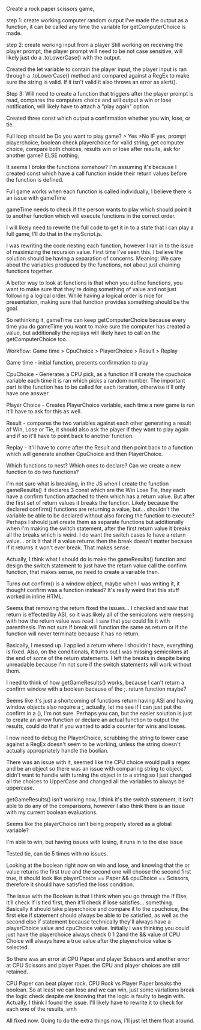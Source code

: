 Create a rock paper scissors game,

step 1: create working computer random output
I've made the output as a function, it can be called any time the variable
for getComputerChoice is made.

step 2: create working input from a player
Still working on receiving the player prompt, the player prompt will need
to be not case sensitive, will likely just do a .toLowerCase() with the
output.

Created the let variable to contain the player input, the player input is ran through a .toLowerCase() method and compared against a RegEx to make sure the string is valid. If it isn't valid it also throws an error as alert().

Step 3: Will need to create a function that triggers after the player
prompt is read, compares the computers choice and will output a
win or lose notification, will likely have to attach a "play again" option

Created three const which output a confirmation whether you win, lose, or tie.

Full loop should be
Do you want to play game? > Yes >No
IF yes, prompt playerchoice, boolean check playerchoice for valid string, get computer choice, compare both choices, results win or lose after results, ask for another game?
ELSE nothing.

It seems I broke the functions somehow? I'm assuming it's because I created const which have a call function inside their return values before the function is defined.

Full game works when each function is called individually, I believe there is an issue with gameTime

gameTime needs to check if the person wants to play which should point it to another function which will execute functions in the correct order.

I will likely need to rewrite the full code to get it in to a state that i can play a full game, I'll do that in the myScript.js.

I was rewriting the code nesting each function, however I ran in to the issue of maximizing the recursion value. First time I've seen this. I believe the solution should be having a separation of concerns. Meaning: We care about the variables produced by the functions, not about just chaining functions together.

A better way to look at functions is that when you define functions, you want to make sure that they're doing something of value and not just following a logical order. While having a logical order is nice for presentation, making sure that function provides something should be the goal.

So rethinking it, gameTime can keep getComputerChoice because every time you do gameTime you want to make sure the computer has created a value, but additionally the replays will likely have to call on the getComputerChoice too.

Workflow:
Game time > CpuChoice > PlayerChoice > Result > Replay

Game time - initial function, presents confirmation to play

CpuChoice - Generates a CPU pick, as a function it'll create the cpuchoice variable each time it is ran which picks a random number. The important part is the function has to be called for each iteration, otherwise it'll only have one answer.

Player Choice - Creates PlayerChoice variable, each time a new game is run it'll have to ask for this as well.

Result - compares the two variables against each other generating a result of Win, Lose or Tie, it should also ask the player if they want to play again and if so it'll have to point back to another function.

Replay - It'll have to come after the Result and then point back to a function which will generate another CpuChoice and then PlayerChoice.

Which functions to nest? Which ones to declare? Can we create a new function to do two functions?

I'm not sure what is breaking, in the JS when I create the function gameResults() it declares 3 const which are the Win Lose Tie, they each have a confirm function attached to them which has a return value. But after the first set of return values it breaks the function. Likely because the declared confirm() functions are returning a value, but... shouldn't the variable be able to be declared without also forcing the function to execute? Perhaps I should just create them as separate functions but additionally when I'm making the switch statement, after the first return value it breaks all the breaks which is weird. I do want the switch cases to have a return value... or is it that if a value returns then the break doesn't matter because if it returns it won't ever break. That makes sense.

Actually, I think what I should do is make the gameResults() function and design the switch statement to just have the return value call the confirm function, that makes sense, no need to create a variable then.

Turns out confirm() is a window object, maybe when I was writing it, it thought confirm was a function instead? It's really weird that this stuff worked in inline HTML.

Seems that removing the return fixed the issues... I checked and saw that return is effected by ASI, so it was likely all of the semicolons were messing with how the return value was read. I saw that you could fix it with parenthesis. I'm not sure if break will function the same as return or if the function will never terminate because it has no return.

Basically, I messed up. I applied a return where I shouldn't have, everything is fixed. Also, on the conditionals, it turns out I was missing semicolons at the end of some of the return statements. I left the breaks in despite being unreadable because I'm not sure if the switch statements will work without them.

I need to think of how getGameResults() works, because I can't return a confirm window with a boolean because of the ;. return function maybe?

Seems like it's just a shortcoming of functions return having ASI and having window objects also require a ;, actually, let me see if I can just put the confirm in a (), I'm not sure. Perhaps you can, but the easier solution is just to create an arrow function or declare an actual function to output the results, could do that if you wanted to add a counter for wins and losses.

I now need to debug the PlayerChoice, scrubbing the string to lower case against a RegEx doesn't seem to be working, unless the string doesn't actually appropriately handle the boolian.

There was an issue with it, seemed like the CPU choice would pull a regex and be an object so there was an issue with comparing string to object, didn't want to handle with turning the object in to a string so I just changed all the choices to UpperCase and changed all the variables to always be uppercase.

getGameResults() isn't working now, I think it's the switch statement, it isn't able to do any of the comparisons, however I also think there is an issue with my current boolean evaluations.

Seems like the playerChoice isn't being properly stored as a global variable?

I'm able to win, but having issues with losing, it runs in to the else issue

Tested tie, can tie 5 times with no issues.

Looking at the boolean right now on win and lose, and knowing that the or value returns the first true and the second one will choose the second first true, it should look like playerChoice == Paper && cpuChoice == Scissors, therefore it should have satisfied the loss condition.

The issue with the Boolean is that I think when you go through the If Else, it'll check If is tied first, then it'll check if lose satisfies... something. Basically it should take playerchoice and compare it to the cpuchoice, the first else if statement should always be able to be satisfied, as well as the second else if statement because technically they'll always have a playerChoice value and cpuChoice value. Initially I was thinking you could just have the playerchoice always check 0 1 2and the && value of CPU Choice will always have a true value after the playerchoice value is selected.

So there was an error at CPU Paper and player Scissors and another error at CPU Scissors and player Paper. the CPU and player choices are still retained.

CPU Paper can beat player rock.
CPU Rock vs Player Paper breaks the boolean.
So at least we can lose and we can win, just some variations break the logic check despite me knowing that the logic is faulty to begin with. Actually, I think I found the issue. I'll likely have to rewrite it to check for each one of the results, smh

All fixed now. Going to do the extra things now, I'll just let them float around.
